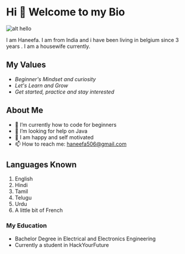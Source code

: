 # Hi 👋 Welcome to my Bio

![alt hello](https://c.tenor.com/4h9k-OotwHoAAAAM/hello-akashicchan.gif)

I am Haneefa. I am from India and i have been living in belgium since 3 years .
I am a housewife currently.

## My Values

- _Beginner's Mindset and curiosity_
- _Let's Learn and Grow_
- _Get started, practice and stay interested_

## About Me

- 🌱 I’m currently how to code for beginners
- 🤔 I’m looking for help on Java
- 💬 I am happy and self motivated
- 📫 How to reach me: haneefa506@gmail.com

## Languages Known

1. English
2. Hindi
3. Tamil
4. Telugu
5. Urdu
6. A little bit of French

### My Education

- Bachelor Degree in Electrical and Electronics Engineering
- Currently a student in HackYourFuture
